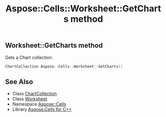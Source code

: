 ﻿---
title: Aspose::Cells::Worksheet::GetCharts method
linktitle: GetCharts
second_title: Aspose.Cells for C++ API Reference
description: 'Aspose::Cells::Worksheet::GetCharts method. Gets a Chart collection in C++.'
type: docs
weight: 7000
url: /cpp/aspose.cells/worksheet/getcharts/
---
## Worksheet::GetCharts method


Gets a Chart collection.

```cpp
ChartCollection Aspose::Cells::Worksheet::GetCharts()
```

## See Also

* Class [ChartCollection](../../../aspose.cells.charts/chartcollection/)
* Class [Worksheet](../)
* Namespace [Aspose::Cells](../../)
* Library [Aspose.Cells for C++](../../../)
